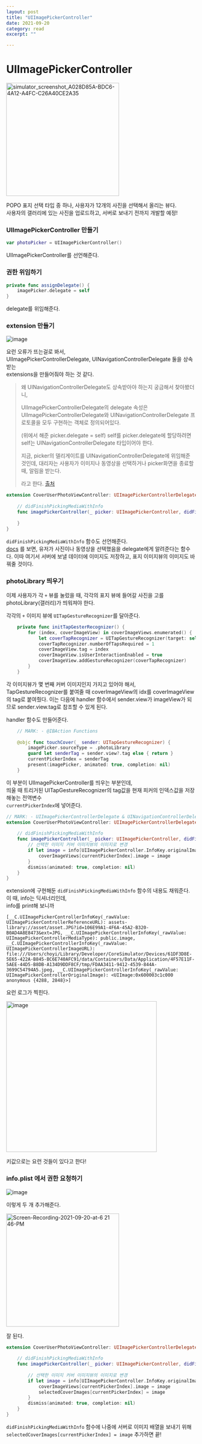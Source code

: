 ```yaml
---
layout: post
title: "UIImagePickerController" 
date: 2021-09-20
category: read 
excerpt: ""

---
```


# UIImagePickerController

<img src="https://user-images.githubusercontent.com/28949235/133974026-449700cb-448d-4a06-90ba-2cd777c4c9bd.png" alt="simulator_screenshot_A028D85A-BDC6-4A12-A4FC-C26A40CE2A35" width=300 />

POPO 표지 선택 타입 중 하나, 사용자가 12개의 사진을 선택해서 올리는 뷰다.  
사용자의 갤러리에 있는 사진을 업로드하고, 서버로 보내기 전까지 개발할 예정!

### UIImagePickerController 만들기

```swift
var photoPicker = UIImagePickerController()
```

UIImagePickerController를 선언해준다.

### 권한 위임하기

```swift
private func assignDelegate() {
    imagePicker.delegate = self
}
```

delegate를 위임해준다.

### extension 만들기

![image](https://user-images.githubusercontent.com/28949235/133974617-4fff6fef-6638-457b-9fe5-1a11dc94bbef.png)

요런 오류가 뜨는걸로 봐서,  
UIImagePickerControllerDelegate, UINavigationControllerDelegate 둘을 상속받는  
extensions을 만들어줘야 하는 것 같다.

> 왜 UINavigationControllerDelegate도 상속받아야 하는지 궁금해서 찾아봤더니,
>
> UIImagePickerControllerDelegate의 delegate 속성은 UIImagePickerControllerDelegate와 UINavigationControllerDelegate 프로토콜을 모두 구현하는 객체로 정의되어있다. 
>
> (위에서 해준 picker.delegate =  self) self를  picker.delegate에 할당하려면 self는 UINavigationControllerDelegate 타입이어야 한다. 
>
> 지금, picker의 델리게이트를 UINavigationControllerDelegate에 위임해준 것인데, 대리자는 사용자가 이미지나 동영상을 선택하거나 picker화면을 종료할 때, 알림을 받는다. 
>
> 라고 한다. [출처](https://zeddios.tistory.com/125)

```swift
extension CoverUserPhotoViewController: UIImagePickerControllerDelegate, UINavigationControllerDelegate  {
    
    // didFinishPickingMediaWithInfo
    func imagePickerController(_ picker: UIImagePickerController, didFinishPickingMediaWithInfo info: [UIImagePickerController.InfoKey : Any]) {
       	
    }
}
```

`didFinishPickingMediaWithInfo` 함수도 선언해준다.  
[docs](https://developer.apple.com/documentation/uikit/uiimagepickercontrollerdelegate/1619126-imagepickercontroller) 를 보면, 유저가 사진이나 동영상을 선택했음을 delegate에게 알려준다는 함수다.
이따 여기서 서버에 보낼 데이터에 이미지도 저장하고, 표지 이미지뷰의 이미지도 바꿔줄 것이다.

### photoLibrary 띄우기

이제 사용자가 각 `+` 뷰를 눌렀을 때, 각각의 표지 뷰에 들어갈 사진을 고를  
photoLibrary(갤러리)가 띄워져야 한다.

각각의 `+` 이미지 뷰에 `UITapGestureRecognizer`를 달아준다. 

```swift
    private func initTapGesterRecognizer() {
        for (index, coverImageView) in coverImageViews.enumerated() {
            let coverTapRecognizer = UITapGestureRecognizer(target: self, action: #selector(touchCover(_:)))
            coverTapRecognizer.numberOfTapsRequired = 1
            coverImageView.tag = index
            coverImageView.isUserInteractionEnabled = true
            coverImageView.addGestureRecognizer(coverTapRecognizer)
        }
    }
```

각 이미지뷰가 몇 번째 커버 이미지인지 가지고 있어야 해서,  
TapGestureRecognizer를 붙여줄 때 coverImageView의 idx를 coverImageView의 tag로 붙여줬다.
이는 다음에 handler 함수에서 sender.view가 imageView가 되므로 sender.view.tag로 참조할 수 있게 된다.



handler 함수도 만들어준다.

```swift
    // MARK: - @IBAction Functions
    
    @objc func touchCover(_ sender: UITapGestureRecognizer) {
        imagePicker.sourceType = .photoLibrary
        guard let senderTag = sender.view?.tag else { return }
        currentPickerIndex = senderTag
        present(imagePicker, animated: true, completion: nil)
    }
```

이 부분이 UIImagePickerController를 띄우는 부분인데,  
띄울 때 트리거된 UITapGestureRecognizer의 tag값을 현재 피커의 인덱스값을 저장해놓는 전역변수  
`currentPickerIndex`에 넣어준다.

```swift
// MARK: - UIImagePickerControllerDelegate & UINavigationControllerDelegate
extension CoverUserPhotoViewController: UIImagePickerControllerDelegate, UINavigationControllerDelegate  {
    
    // didFinishPickingMediaWithInfo
    func imagePickerController(_ picker: UIImagePickerController, didFinishPickingMediaWithInfo info: [UIImagePickerController.InfoKey : Any]) {
        // 선택한 이미지 커버 이미지뷰의 이미지로 변경
        if let image = info[UIImagePickerController.InfoKey.originalImage] as? UIImage {
            coverImageViews[currentPickerIndex].image = image
        }
        dismiss(animated: true, completion: nil)
    }
}
```

extension에 구현해둔 `didFinishPickingMediaWithInfo` 함수의 내용도 채워준다.  
이 때, info는 딕셔너리인데,  
info를 print해 보니까

```
[__C.UIImagePickerControllerInfoKey(_rawValue: UIImagePickerControllerReferenceURL): assets-library://asset/asset.JPG?id=106E99A1-4F6A-45A2-B320-B0AD4A8E8473&ext=JPG, __C.UIImagePickerControllerInfoKey(_rawValue: UIImagePickerControllerMediaType): public.image, __C.UIImagePickerControllerInfoKey(_rawValue: UIImagePickerControllerImageURL): file:///Users/choyi/Library/Developer/CoreSimulator/Devices/61DF3D8E-5E65-422A-B845-BC6E740AFC91/data/Containers/Data/Application/4F57E11F-5AEE-44D5-B8DB-A134D9DDF8CF/tmp/FDAA3411-9412-4539-844A-3699C54794A5.jpeg, __C.UIImagePickerControllerInfoKey(_rawValue: UIImagePickerControllerOriginalImage): <UIImage:0x600003c1c000 anonymous {4288, 2848}>]
```

요런 로그가 찍힌다.

<img src="https://user-images.githubusercontent.com/28949235/133979520-9cbe4b13-0ed5-4ece-bc47-33449785e504.png" alt="image" width=400 />

키값으로는 요런 것들이 있다고 한다!

### info.plist 에서 권한 요청하기

![image](https://user-images.githubusercontent.com/28949235/133975992-078ccfe1-ff75-4ed4-8a79-2c7c1c4812d4.png)

이렇게 두 개 추가해준다.

<img src="https://user-images.githubusercontent.com/28949235/133980808-dfa50082-e2f4-4ae9-b355-5a668111306e.gif" alt="Screen-Recording-2021-09-20-at-6 21 46-PM" width=300px />

잘 된다.



```swift
extension CoverUserPhotoViewController: UIImagePickerControllerDelegate, UINavigationControllerDelegate {
    
    // didFinishPickingMediaWithInfo
    func imagePickerController(_ picker: UIImagePickerController, didFinishPickingMediaWithInfo info: [UIImagePickerController.InfoKey: Any]) {
        
        // 선택한 이미지 커버 이미지뷰의 이미지로 변경
        if let image = info[UIImagePickerController.InfoKey.originalImage] as? UIImage {
            coverImageViews[currentPickerIndex].image = image
            selectedCoverImages[currentPickerIndex] = image
        }
        dismiss(animated: true, completion: nil)
    }
}
```

`didFinishPickingMediaWithInfo` 함수에 나중에 서버로 이미지 배열을 보내기 위해  
`selectedCoverImages[currentPickerIndex] = image` 추가하면 끝!

